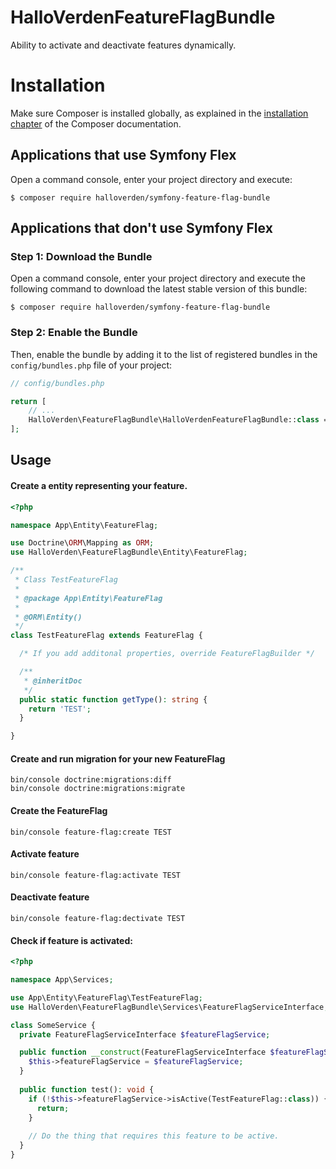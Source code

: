 # HalloVerdenFeatureFlagBundle

Ability to activate and deactivate features dynamically.

Installation
============

Make sure Composer is installed globally, as explained in the
[installation chapter](https://getcomposer.org/doc/00-intro.md)
of the Composer documentation.

Applications that use Symfony Flex
----------------------------------

Open a command console, enter your project directory and execute:

```console
$ composer require halloverden/symfony-feature-flag-bundle
```

Applications that don't use Symfony Flex
----------------------------------------

### Step 1: Download the Bundle

Open a command console, enter your project directory and execute the
following command to download the latest stable version of this bundle:

```console
$ composer require halloverden/symfony-feature-flag-bundle
```

### Step 2: Enable the Bundle

Then, enable the bundle by adding it to the list of registered bundles
in the `config/bundles.php` file of your project:

```php
// config/bundles.php

return [
    // ...
    HalloVerden\FeatureFlagBundle\HalloVerdenFeatureFlagBundle::class => ['all' => true],
];
```

Usage
-----

#### Create a entity representing your feature.

```php
<?php

namespace App\Entity\FeatureFlag;

use Doctrine\ORM\Mapping as ORM;
use HalloVerden\FeatureFlagBundle\Entity\FeatureFlag;

/**
 * Class TestFeatureFlag
 *
 * @package App\Entity\FeatureFlag
 *
 * @ORM\Entity()
 */
class TestFeatureFlag extends FeatureFlag {

  /* If you add additonal properties, override FeatureFlagBuilder */

  /**
   * @inheritDoc
   */
  public static function getType(): string {
    return 'TEST';
  }

}
```

#### Create and run migration for your new FeatureFlag
```shell
bin/console doctrine:migrations:diff
bin/console doctrine:migrations:migrate
```

#### Create the FeatureFlag
```shell
bin/console feature-flag:create TEST
```

#### Activate feature
```shell
bin/console feature-flag:activate TEST
```

#### Deactivate feature
```shell
bin/console feature-flag:dectivate TEST
```

#### Check if feature is activated:
```php
<?php

namespace App\Services;

use App\Entity\FeatureFlag\TestFeatureFlag;
use HalloVerden\FeatureFlagBundle\Services\FeatureFlagServiceInterface;

class SomeService {
  private FeatureFlagServiceInterface $featureFlagService;

  public function __construct(FeatureFlagServiceInterface $featureFlagService) {
    $this->featureFlagService = $featureFlagService;
  }
  
  public function test(): void {
    if (!$this->featureFlagService->isActive(TestFeatureFlag::class)) {
      return;
    }
    
    // Do the thing that requires this feature to be active.
  }
}
```
